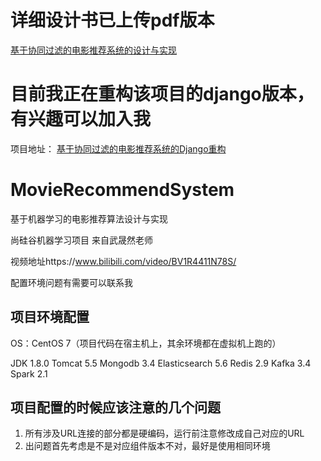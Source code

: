 # 详细设计书已上传pdf版本
[基于协同过滤的电影推荐系统的设计与实现](https://github.com/jagger235711/MovieRecommendSystem/blob/master/%E5%9F%BA%E4%BA%8E%E5%8D%8F%E5%90%8C%E8%BF%87%E6%BB%A4%E7%9A%84%E7%94%B5%E5%BD%B1%E6%8E%A8%E8%8D%90%E7%B3%BB%E7%BB%9F%E7%9A%84%E8%AE%BE%E8%AE%A1%E4%B8%8E%E5%AE%9E%E7%8E%B0.pdf)  

# 目前我正在重构该项目的django版本，有兴趣可以加入我
  项目地址： [基于协同过滤的电影推荐系统的Django重构](https://github.com/jagger235711/MovieRecommedationWeb)  
# MovieRecommendSystem 
基于机器学习的电影推荐算法设计与实现

尚硅谷机器学习项目 来自武晟然老师

视频地址https://www.bilibili.com/video/BV1R4411N78S/

配置环境问题有需要可以联系我

## 项目环境配置

OS：CentOS 7（项目代码在宿主机上，其余环境都在虚拟机上跑的）

JDK 1.8.0
Tomcat 5.5
Mongodb 3.4
Elasticsearch 5.6
Redis 2.9
Kafka 3.4
Spark 2.1


## 项目配置的时候应该注意的几个问题
1. 所有涉及URL连接的部分都是硬编码，运行前注意修改成自己对应的URL
2. 出问题首先考虑是不是对应组件版本不对，最好是使用相同环境

